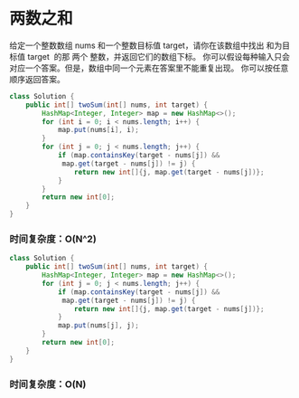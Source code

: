 # 两数之和

给定一个整数数组 nums 和一个整数目标值 target，请你在该数组中找出 和为目标值 target  的那 两个 整数，并返回它们的数组下标。
你可以假设每种输入只会对应一个答案。但是，数组中同一个元素在答案里不能重复出现。
你可以按任意顺序返回答案。

```java
class Solution {
    public int[] twoSum(int[] nums, int target) {
        HashMap<Integer, Integer> map = new HashMap<>();
        for (int i = 0; i < nums.length; i++) {
            map.put(nums[i], i);
        }
        for (int j = 0; j < nums.length; j++) {
            if (map.containsKey(target - nums[j]) &&
             map.get(target - nums[j]) != j) {
                return new int[]{j, map.get(target - nums[j])};
            }
        }
        return new int[0];
    }
}
```
### 时间复杂度：O(N^2)


```java
class Solution {
    public int[] twoSum(int[] nums, int target) {
        HashMap<Integer, Integer> map = new HashMap<>();
        for (int j = 0; j < nums.length; j++) {
            if (map.containsKey(target - nums[j]) &&
             map.get(target - nums[j]) != j) {
                return new int[]{j, map.get(target - nums[j])};
            }
            map.put(nums[j], j);
        }
        return new int[0];
    }
}
```
### 时间复杂度：O(N)